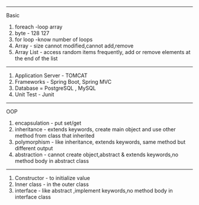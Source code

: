 
------------------------------------------------------------------------------------------------------------------------------------------------------------------------
Basic
1. foreach -loop array
2. byte - 128 127
3. for loop -know number of loops
4. Array - size cannot modified,cannot add,remove
5. Array List -  access random items frequently, add or remove elements at the end of the list
------------------------------------------------------------------------------------------------------------------------------------------------------------------------

1. Application Server - TOMCAT
2. Frameworks - Spring Boot, Spring MVC
3. Database = PostgreSQL , MySQL
4. Unit Test - Junit
------------------------------------------------------------------------------------------------------------------------------------------------------------------------

OOP
1. encapsulation - put set/get
2. inheritance - extends keywords, create main object and use other method from class that inherited
3. polymorphism - like inheritance, extends keywords, same method but different output 
4. abstraction - cannot create object,abstract & extends keywords,no method body in abstract class

------------------------------------------------------------------------------------------------------------------------------------------------------------------------



1. Constructor - to initialize value
2. Inner class - in the outer class
3. interface - like abstract ,implement keywords,no method body in interface class
